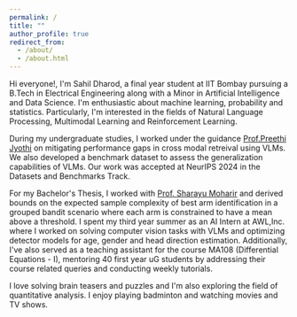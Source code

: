 ```yaml
---
permalink: /
title: ""
author_profile: true
redirect_from: 
  - /about/
  - /about.html
---
```


Hi everyone!, I'm Sahil Dharod, a final year student at IIT Bombay pursuing a B.Tech in Electrical Engineering along with a Minor in Artificial Intelligence and Data Science. I'm enthusiastic about machine learning, probability and statistics. Particularly, I'm interested in the fields of Natural Language Processing, Multimodal Learning and Reinforcement Learning.

During my undergraduate studies, I worked under the guidance [Prof.Preethi Jyothi](https://www.cse.iitb.ac.in/~pjyothi/) on mitigating performance gaps in cross modal retreival using VLMs. We also developed a benchmark dataset to assess the generalization capabilities of VLMs. Our work was accepted at NeurIPS 2024 in the Datasets and Benchmarks Track.

For my Bachelor's Thesis, I worked with [Prof. Sharayu Moharir](https://sites.google.com/view/sharayu-homepage/home) and derived bounds on the expected sample complexity of best arm identification in a grouped bandit scenario where each arm is constrained to have a mean above a threshold. I spent my third year summer as an AI Intern at AWL,Inc. where I worked on solving computer vision tasks with VLMs and optimizing detector models for age, gender and head direction estimation. Additionally, I've also served as a teaching assistant for the course MA108 (Differential Equations - I), mentoring 40 first year uG students by addressing their course related queries and conducting weekly tutorials.

I love solving brain teasers and puzzles and I'm also exploring the field of quantitative analysis. I enjoy playing badminton and watching movies and TV shows.
